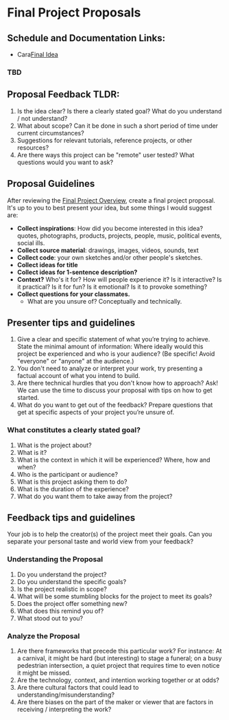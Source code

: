 # Final Project Proposals

## Schedule and Documentation Links:
- Cara[Final Idea](https://pastoral-galliform-f42.notion.site/Final-proposal-13bfc0e698e480e89e9dfcc1f1be0a44?pvs=4)

### TBD

## Proposal Feedback TLDR:

1. Is the idea clear? Is there a clearly stated goal? What do you understand / not understand?
2. What about scope? Can it be done in such a short period of time under current circumstances?
3. Suggestions for relevant tutorials, reference projects, or other resources?
4. Are there ways this project can be "remote" user tested? What questions would you want to ask?

## Proposal Guidelines

After reviewing the [Final Project Overview](README.md), create a final project proposal. It's up to you to best present your idea, but some things I would suggest are:

- **Collect inspirations**: How did you become interested in this idea? quotes, photographs, products, projects, people, music, political events, social ills.
- **Collect source material**: drawings, images, videos, sounds, text
- **Collect code**: your own sketches and/or other people's sketches.
- **Collect ideas for title**
- **Collect ideas for 1-sentence description?**
- **Context?** Who's it for? How will people experience it? Is it interactive? Is it practical? Is it for fun? Is it emotional? Is it to provoke something?
- **Collect questions for your classmates.**
  - What are you unsure of? Conceptually and technically.

## Presenter tips and guidelines

1. Give a clear and specific statement of what you’re trying to achieve. State the minimal amount of information: Where ideally would this project be experienced and who is your audience? (Be specific! Avoid "everyone" or "anyone" at the audience.)
2. You don't need to analyze or interpret your work, try presenting a factual account of what you intend to build.
3. Are there technical hurdles that you don't know how to approach? Ask! We can use the time to discuss your proposal with tips on how to get started.
4. What do you want to get out of the feedback? Prepare questions that get at specific aspects of your project you’re unsure of.

### What constitutes a clearly stated goal?

1. What is the project about?
2. What is it?
3. What is the context in which it will be experienced? Where, how and when?
4. Who is the participant or audience?
5. What is this project asking them to do?
6. What is the duration of the experience?
7. What do you want them to take away from the project?

## Feedback tips and guidelines

Your job is to help the creator(s) of the project meet their goals. Can you separate your personal taste and world view from your feedback?

### Understanding the Proposal

1. Do you understand the project?
2. Do you understand the specific goals?
3. Is the project realistic in scope?
4. What will be some stumbling blocks for the project to meet its goals?
5. Does the project offer something new?
6. What does this remind you of?
7. What stood out to you?

### Analyze the Proposal

1. Are there frameworks that precede this particular work? For instance: At a carnival, it might be hard (but interesting) to stage a funeral; on a busy pedestrian intersection, a quiet project that requires time to even notice it might be missed.
2. Are the technology, context, and intention working together or at odds?
3. Are there cultural factors that could lead to understanding/misunderstanding?
4. Are there biases on the part of the maker or viewer that are factors in receiving / interpreting the work?
